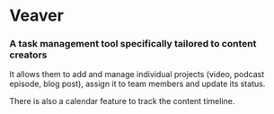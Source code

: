 # Veaver

### A task management tool specifically tailored to content creators

It allows them to add and manage individual projects (video, podcast episode, blog post), assign it to team members and update its status. 

There is also a calendar feature to track the content timeline.
